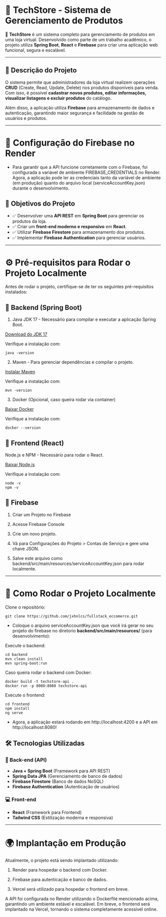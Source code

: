 # 🛒 TechStore - Sistema de Gerenciamento de Produtos

🚀 **TechStore** é um sistema completo para gerenciamento de produtos em uma loja virtual. Desenvolvido como parte de um trabalho acadêmico, o projeto utiliza **Spring Boot**, **React** e **Firebase** para criar uma aplicação web funcional, segura e escalável.

---

## 📌 **Descrição do Projeto**
O sistema permite que administradores da loja virtual realizem operações **CRUD** (Create, Read, Update, Delete) nos produtos disponíveis para venda. Com isso, é possível **cadastrar novos produtos, editar informações, visualizar listagens e excluir produtos** do catálogo.

Além disso, a aplicação utiliza **Firebase** para armazenamento de dados e autenticação, garantindo maior segurança e facilidade na gestão de usuários e produtos.

---

# 🔑 Configuração do Firebase no Render

- Para garantir que a API funcione corretamente com o Firebase, foi configurada a variável de ambiente FIREBASE_CREDENTIALS no Render. Agora, a aplicação pode ler as credenciais tanto da variável de ambiente (em produção) quanto do arquivo local (serviceAccountKey.json) durante o desenvolvimento.

## 🎯 **Objetivos do Projeto**
- ✅ Desenvolver uma **API REST** em **Spring Boot** para gerenciar os produtos da loja.
- ✅ Criar um **front-end moderno e responsivo** em **React**.
- ✅ Utilizar **Firebase Firestore** para armazenamento dos produtos.
- ✅ Implementar **Firebase Authentication** para gerenciar usuários.

---

# ⚙️ Pré-requisitos para Rodar o Projeto Localmente

Antes de rodar o projeto, certifique-se de ter os seguintes pré-requisitos instalados:

## 🔹 Backend (Spring Boot)
1. Java JDK 17 - Necessário para compilar e executar a aplicação Spring Boot.

[Download do JDK 17](https://www.oracle.com/java/technologies/javase/jdk17-archive-downloads.html)

Verifique a instalação com:
```
java -version
```
2. Maven - Para gerenciar dependências e compilar o projeto.

[Instalar Maven](https://maven.apache.org/install.html)

Verifique a instalação com:

```
mvn -version
```

3. Docker (Opcional, caso queira rodar via container)

[Baixar Docker](https://github.com/jxhnlcs/DockerLesson)

Verifique a instalação com:

```
docker --version
```

## 🔹 Frontend (React)

Node.js e NPM - Necessário para rodar o React.

[Baixar Node.js](https://nodejs.org/)

Verifique a instalação com:

```
node -v
npm -v
```

## 🔹 Firebase

1. Criar um Projeto no Firebase

2. Acesse Firebase Console

3. Crie um novo projeto.

4. Vá para Configurações do Projeto > Contas de Serviço e gere uma chave JSON.

5. Salve este arquivo como backend/src/main/resources/serviceAccountKey.json para rodar localmente.

---

# 📖 Como Rodar o Projeto Localmente

Clone o repositório:
```
git clone https://github.com/jxhnlcs/fullstack_eccomerce.git
```

- Coloque o arquivo serviceAccountKey.json que você irá gerar no seu projeto do firebase no diretorio **backend/src/main/resources/** (para desenvolvimento):

Execute o backend:

```
cd backend
mvn clean install
mvn spring-boot:run
```

Caso queira rodar o backend com Docker:

```
docker build -t techstore-api .
docker run -p 8080:8080 techstore-api
```

Execute o frontend:

```
cd frontend
npm install
ng serve
```

- Agora, a aplicação estará rodando em http://localhost:4200 e a API em http://localhost:8080!

## 🛠 **Tecnologias Utilizadas**
### **🚀 Back-end (API)**
- **Java + Spring Boot** (Framework para API REST)
- **Spring Data JPA** (Gerenciamento de banco de dados)
- **Firebase Firestore** (Banco de dados NoSQL)
- **Firebase Authentication** (Autenticação de usuários)

### **💻 Front-end**
- **React** (Framework para Frontend)
- **Tailwind CSS** (Estilização moderna e responsiva)
---

# 🌍 Implantação em Produção

Atualmente, o projeto está sendo implantado utilizando:

1. Render para hospedar o backend com Docker.

2. Firebase para autenticação e banco de dados.

3. Vercel será utilizado para hospedar o frontend em breve.

A API foi configurada no Render utilizando o Dockerfile mencionado acima, garantindo um ambiente estável e escalável. Em breve, o frontend será implantado na Vercel, tornando o sistema completamente acessível online.
